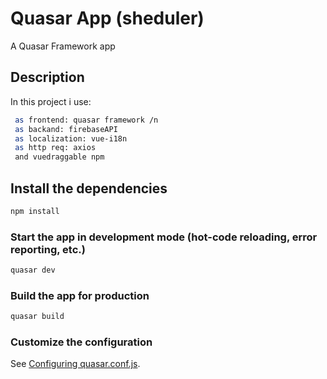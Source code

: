 # Quasar App (sheduler)

A Quasar Framework app

## Description
In this project i use:
```bash
 as frontend: quasar framework /n
 as backand: firebaseAPI
 as localization: vue-i18n
 as http req: axios
 and vuedraggable npm
```
## Install the dependencies
```bash
npm install
```

### Start the app in development mode (hot-code reloading, error reporting, etc.)
```bash
quasar dev
```

### Build the app for production
```bash
quasar build
```

### Customize the configuration
See [Configuring quasar.conf.js](https://quasar.dev/quasar-cli/quasar-conf-js).
